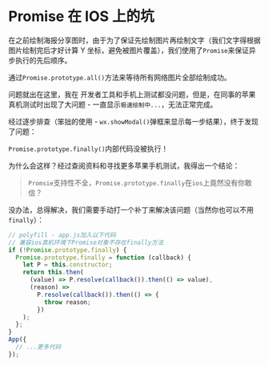 # Promise 在 IOS 上的坑

在之前绘制海报分享图时，由于为了保证先绘制图片再绘制文字（我们文字得根据图片绘制完后才好计算 Y 坐标，避免被图片覆盖），我们使用了`Promise`来保证异步执行的先后顺序。

通过`Promise.prototype.all()`方法来等待所有网络图片全部绘制成功。

问题就出在这里，我在 开发者工具和手机上测试都没问题，但是，在同事的苹果真机测试时出现了大问题 - 一直显示`极速绘制中...`，无法正常完成。

经过逐步排查（笨拙的使用 - `wx.showModal()`弹框来显示每一步结果），终于发现了问题：

`Promise.prototype.finally()`内部代码没被执行！

为什么会这样？经过查阅资料和寻找更多苹果手机测试，我得出一个结论：

> `Promsie`支持性不全，`Promise.prototype.finally`在`ios`上竟然没有你敢信？

没办法，总得解决，我们需要手动打一个补丁来解决该问题（当然你也可以不用`finally`）：

```js
// polyfill - app.js加入以下代码
// 兼容ios真机环境下Promise对象不存在finally方法
if (!Promise.prototype.finally) {
  Promise.prototype.finally = function (callback) {
    let P = this.constructor;
    return this.then(
      (value) => P.resolve(callback()).then(() => value),
      (reason) =>
        P.resolve(callback()).then(() => {
          throw reason;
        })
    );
  };
}
App({
  // ...更多代码
});
```
